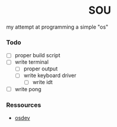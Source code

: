 <div align="center">
    <h1>
      SOU
    </h1>
</div>

my attempt at programming a simple "os"

### Todo

- [ ] proper build script
- [ ] write terminal
  - [ ] proper output
  - [ ] write keyboard driver
    - [ ] write idt
- [ ] write pong

### Ressources

- [osdev](https://wiki.osdev.org/Expanded_Main_Page)
